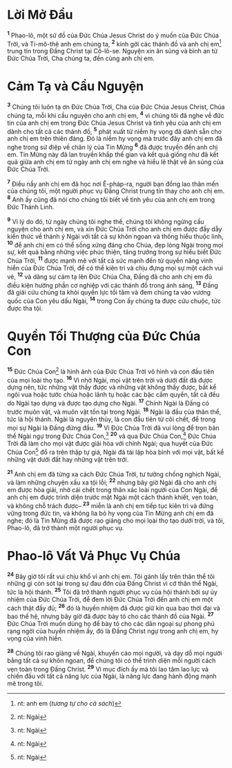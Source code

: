 # Lời Mở Ðầu

<sup><b>1</b></sup> Phao-lô, một sứ đồ của Ðức Chúa Jesus Christ do ý muốn của Ðức Chúa Trời, và Ti-mô-thê anh em chúng ta, <sup><b>2</b></sup> kính gởi các thánh đồ và anh chị em[^1-551619a4-6021-45f9-9d23-9e41752ebfbe] trung tín trong Ðấng Christ tại Cô-lô-se. Nguyện xin ân sủng và bình an từ Ðức Chúa Trời, Cha chúng ta, đến cùng anh chị em.

# Cảm Tạ và Cầu Nguyện

<sup><b>3</b></sup> Chúng tôi luôn tạ ơn Ðức Chúa Trời, Cha của Ðức Chúa Jesus Christ, Chúa chúng ta, mỗi khi cầu nguyện cho anh chị em, <sup><b>4</b></sup> vì chúng tôi đã nghe về đức tin của anh chị em trong Ðức Chúa Jesus Christ và tình yêu của anh chị em dành cho tất cả các thánh đồ, <sup><b>5</b></sup> phát xuất từ niềm hy vọng đã dành sẵn cho anh chị em trên thiên đàng. Ðó là niềm hy vọng mà trước đây anh chị em đã nghe trong sứ điệp về chân lý của Tin Mừng <sup><b>6</b></sup> đã được truyền đến anh chị em. Tin Mừng này đã lan truyền khắp thế gian và kết quả giống như đã kết quả giữa anh chị em từ ngày anh chị em nghe và hiểu lẽ thật về ân sủng của Ðức Chúa Trời.

<sup><b>7</b></sup> Ðiều nầy anh chị em đã học nơi Ê-pháp-ra, người bạn đồng lao thân mến của chúng tôi, một người phục vụ Ðấng Christ trung tín thay cho anh chị em. <sup><b>8</b></sup> Anh ấy cũng đã nói cho chúng tôi biết về tình yêu của anh chị em trong Ðức Thánh Linh.

<sup><b>9</b></sup> Vì lý do đó, từ ngày chúng tôi nghe thế, chúng tôi không ngừng cầu nguyện cho anh chị em, và xin Ðức Chúa Trời cho anh chị em được đầy dẫy kiến thức về thánh ý Ngài với tất cả sự khôn ngoan và thông hiểu thuộc linh, <sup><b>10</b></sup> để anh chị em có thể sống xứng đáng cho Chúa, đẹp lòng Ngài trong mọi sự, kết quả bằng những việc phúc thiện, tăng trưởng trong sự hiểu biết Ðức Chúa Trời, <sup><b>11</b></sup> được mạnh mẽ với tất cả sức mạnh đến từ quyền năng vinh hiển của Ðức Chúa Trời, để có thể kiên trì và chịu đựng mọi sự một cách vui vẻ, <sup><b>12</b></sup> và dâng sự cảm tạ lên Ðức Chúa Cha, Ðấng đã cho anh chị em đủ điều kiện hưởng phần cơ nghiệp với các thánh đồ trong ánh sáng, <sup><b>13</b></sup> Ðấng đã giải cứu chúng ta khỏi quyền lực tối tăm và đem chúng ta vào vương quốc của Con yêu dấu Ngài, <sup><b>14</b></sup> trong Con ấy chúng ta được cứu chuộc, tức được tha tội.

# Quyền Tối Thượng của Ðức Chúa Con

<sup><b>15</b></sup> Ðức Chúa Con[^2-551619a4-6021-45f9-9d23-9e41752ebfbe] là hình ảnh của Ðức Chúa Trời vô hình và con đầu tiên của mọi loài thọ tạo. <sup><b>16</b></sup> Vì nhờ Ngài, mọi vật trên trời và dưới đất đã được dựng nên, tức những vật thấy được và những vật không thấy được, bất kể ngôi vua hoặc tước chúa hoặc lãnh tụ hoặc các bậc cầm quyền, tất cả đều do Ngài tạo dựng và được tạo dựng cho Ngài. <sup><b>17</b></sup> Chính Ngài là Ðấng có trước muôn vật, và muôn vật tồn tại trong Ngài. <sup><b>18</b></sup> Ngài là đầu của thân thể, tức là hội thánh. Ngài là nguyên thủy, là con đầu tiên từ cõi chết, để trong mọi sự Ngài là Ðấng đứng đầu. <sup><b>19</b></sup> Vì Ðức Chúa Trời đã vui lòng để trọn bản thể Ngài ngự trong Ðức Chúa Con,[^3-551619a4-6021-45f9-9d23-9e41752ebfbe] <sup><b>20</b></sup> và qua Ðức Chúa Con,[^4-551619a4-6021-45f9-9d23-9e41752ebfbe] Ðức Chúa Trời đã làm cho mọi vật được giải hòa với chính Ngài; qua huyết của Ðức Chúa Con[^5-551619a4-6021-45f9-9d23-9e41752ebfbe] đổ ra trên thập tự giá, Ngài đã tái lập hòa bình với mọi vật, bất kể những vật dưới đất hay những vật trên trời.

<sup><b>21</b></sup> Anh chị em đã từng xa cách Ðức Chúa Trời, tư tưởng chống nghịch Ngài, và làm những chuyện xấu xa tội lỗi; <sup><b>22</b></sup> nhưng bây giờ Ngài đã cho anh chị em được hòa giải, nhờ cái chết trong thân xác loài người của Con Ngài, để anh chị em được trình diện trước mặt Ngài một cách thánh khiết, vẹn toàn, và không chỗ trách được– <sup><b>23</b></sup> miễn là anh chị em tiếp tục kiên trì và đứng vững trong đức tin, và không lìa bỏ hy vọng của Tin Mừng anh chị em đã nghe; đó là Tin Mừng đã được rao giảng cho mọi loài thọ tạo dưới trời, và tôi, Phao-lô, đã trở thành một người phục vụ.

# Phao-lô Vất Vả Phục Vụ Chúa

<sup><b>24</b></sup> Bây giờ tôi rất vui chịu khổ vì anh chị em. Tôi gánh lấy trên thân thể tôi những gì còn sót lại trong sự đau đớn của Ðấng Christ vì cớ thân thể Ngài, tức là hội thánh. <sup><b>25</b></sup> Tôi đã trở thành người phục vụ của hội thánh bởi sự ủy nhiệm của Ðức Chúa Trời, để đem lời Ðức Chúa Trời đến anh chị em một cách thật đầy đủ; <sup><b>26</b></sup> đó là huyền nhiệm đã được giữ kín qua bao thời đại và bao thế hệ, nhưng bây giờ đã được bày tỏ cho các thánh đồ của Ngài. <sup><b>27</b></sup> Ðức Chúa Trời muốn dùng họ để bày tỏ cho các dân ngoại sự phong phú rạng ngời của huyền nhiệm ấy, đó là Ðấng Christ ngự trong anh chị em, hy vọng của vinh hiển.

<sup><b>28</b></sup> Chúng tôi rao giảng về Ngài, khuyến cáo mọi người, và dạy dỗ mọi người bằng tất cả sự khôn ngoan, để chúng tôi có thể trình diện mỗi người cách vẹn toàn trong Ðấng Christ. <sup><b>29</b></sup> Vì mục đích ấy mà tôi lao tâm lao lực và chiến đấu với tất cả năng lực của Ngài, là năng lực đang hành động mạnh mẽ trong tôi.

[^1-551619a4-6021-45f9-9d23-9e41752ebfbe]: nt: anh em (_tương tự cho cả sách_)

[^2-551619a4-6021-45f9-9d23-9e41752ebfbe]: nt: Ngài

[^3-551619a4-6021-45f9-9d23-9e41752ebfbe]: nt: Ngài

[^4-551619a4-6021-45f9-9d23-9e41752ebfbe]: nt: Ngài

[^5-551619a4-6021-45f9-9d23-9e41752ebfbe]: nt: Ngài
